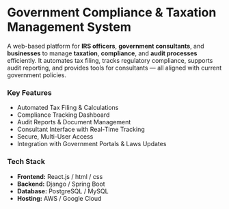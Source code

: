 # **Government Compliance & Taxation Management System**

A web-based platform for **IRS officers**, **government consultants**, and **businesses** to manage **taxation**, **compliance**, and **audit processes** efficiently. It automates tax filing, tracks regulatory compliance, supports audit reporting, and provides tools for consultants — all aligned with current government policies.

### **Key Features**
- Automated Tax Filing & Calculations  
- Compliance Tracking Dashboard  
- Audit Reports & Document Management  
- Consultant Interface with Real-Time Tracking  
- Secure, Multi-User Access  
- Integration with Government Portals & Laws Updates

### **Tech Stack**
- **Frontend:** React.js / html / css
- **Backend:** Django / Spring Boot  
- **Database:** PostgreSQL / MySQL  
- **Hosting:** AWS / Google Cloud  
